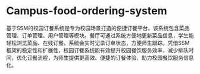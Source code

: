 # Campus-food-ordering-system
基于SSM的校园订餐系统是专为校园场景打造的便捷订餐平台。该系统包含菜品管理、订单管理、用户管理等模块。餐厅可通过系统方便地更新菜品信息，学生能轻松浏览菜品、在线订餐。系统会实时记录订单状态，方便师生跟踪。凭借SSM框架的稳定性和扩展性，校园订餐系统能有效提升校园餐饮服务效率，减少排队时间，优化订餐流程，为师生提供更高效、便捷的订餐体验，助力校园餐饮服务信息化。
